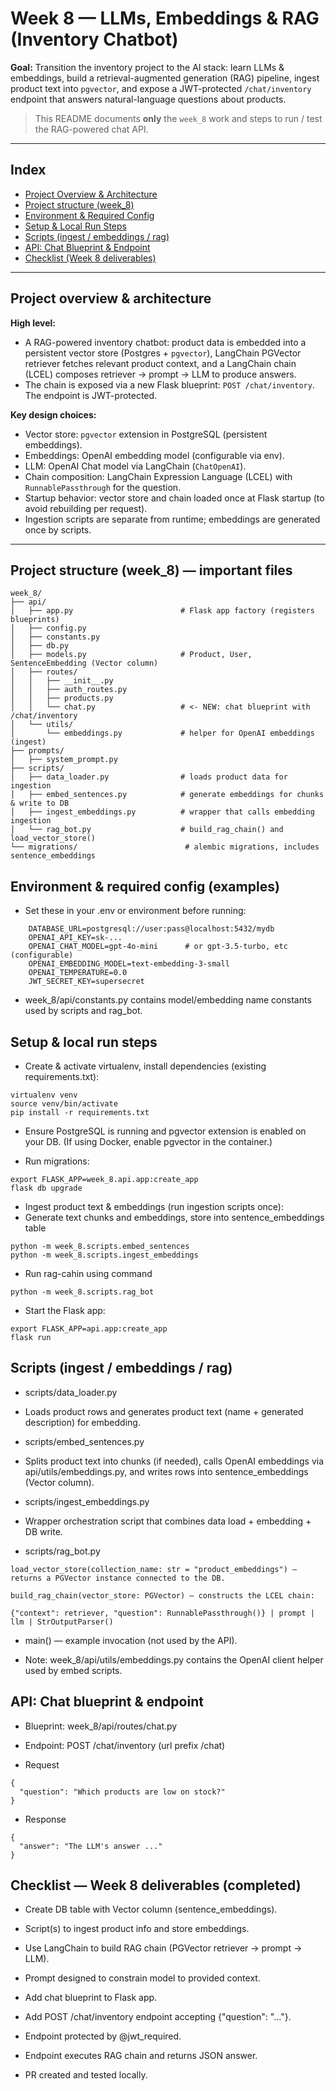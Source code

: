 # Week 8 — LLMs, Embeddings & RAG (Inventory Chatbot)

**Goal:** Transition the inventory project to the AI stack: learn LLMs & embeddings, build a retrieval-augmented generation (RAG) pipeline, ingest product text into `pgvector`, and expose a JWT-protected `/chat/inventory` endpoint that answers natural-language questions about products.

> This README documents **only** the `week_8` work and steps to run / test the RAG-powered chat API.

---

## Index
- [Project Overview & Architecture](#project-overview--architecture)  
- [Project structure (week_8)](#project-structure-week_8)  
- [Environment & Required Config](#environment--required-config)  
- [Setup & Local Run Steps](#setup--local-run-steps)  
- [Scripts (ingest / embeddings / rag)](#scripts-ingest--embeddings--rag)  
- [API: Chat Blueprint & Endpoint](#api-chat-blueprint--endpoint)   
- [Checklist (Week 8 deliverables)](#checklist-week-8-deliverables)  

---

## Project overview & architecture

**High level:**  
- A RAG-powered inventory chatbot: product data is embedded into a persistent vector store (Postgres + `pgvector`), LangChain PGVector retriever fetches relevant product context, and a LangChain chain (LCEL) composes retriever → prompt → LLM to produce answers.  
- The chain is exposed via a new Flask blueprint: `POST /chat/inventory`. The endpoint is JWT-protected.

**Key design choices:**
- Vector store: `pgvector` extension in PostgreSQL (persistent embeddings).  
- Embeddings: OpenAI embedding model (configurable via env).  
- LLM: OpenAI Chat model via LangChain (`ChatOpenAI`).  
- Chain composition: LangChain Expression Language (LCEL) with `RunnablePassthrough` for the question.  
- Startup behavior: vector store and chain loaded once at Flask startup (to avoid rebuilding per request).  
- Ingestion scripts are separate from runtime; embeddings are generated once by scripts.

---

## Project structure (week_8) — important files

```
week_8/
├── api/
│   ├── app.py                        # Flask app factory (registers blueprints)
│   ├── config.py
│   ├── constants.py
│   ├── db.py
│   ├── models.py                     # Product, User, SentenceEmbedding (Vector column)
│   ├── routes/
│   │   ├── __init__.py
│   │   ├── auth_routes.py
│   │   ├── products.py
│   │   └── chat.py                   # <- NEW: chat blueprint with /chat/inventory
│   └── utils/
│       └── embeddings.py             # helper for OpenAI embeddings (ingest)
├── prompts/
│   ├── system_prompt.py 
├── scripts/
│   ├── data_loader.py                # loads product data for ingestion
│   ├── embed_sentences.py            # generate embeddings for chunks & write to DB
│   ├── ingest_embeddings.py          # wrapper that calls embedding ingestion
│   └── rag_bot.py                    # build_rag_chain() and load_vector_store()
└── migrations/                        # alembic migrations, includes sentence_embeddings
```

## Environment & required config (examples)

- Set these in your .env or environment before running:
```
    DATABASE_URL=postgresql://user:pass@localhost:5432/mydb
    OPENAI_API_KEY=sk-...
    OPENAI_CHAT_MODEL=gpt-4o-mini      # or gpt-3.5-turbo, etc (configurable)
    OPENAI_EMBEDDING_MODEL=text-embedding-3-small
    OPENAI_TEMPERATURE=0.0
    JWT_SECRET_KEY=supersecret
```

- week_8/api/constants.py contains model/embedding name constants used by scripts and rag_bot.

## Setup & local run steps

- Create & activate virtualenv, install dependencies (existing requirements.txt):
```
virtualenv venv
source venv/bin/activate
pip install -r requirements.txt
```

- Ensure PostgreSQL is running and pgvector extension is enabled on your DB. (If using Docker, enable pgvector in the container.)

- Run migrations:
```
export FLASK_APP=week_8.api.app:create_app
flask db upgrade
```

- Ingest product text & embeddings (run ingestion scripts once):
- Generate text chunks and embeddings, store into sentence_embeddings table
```
python -m week_8.scripts.embed_sentences
python -m week_8.scripts.ingest_embeddings
```
- Run  rag-cahin using command
```
python -m week_8.scripts.rag_bot
```

- Start the Flask app:
```
export FLASK_APP=api.app:create_app
flask run
```


## Scripts (ingest / embeddings / rag)

- scripts/data_loader.py
- Loads product rows and generates product text (name + generated description) for embedding.

- scripts/embed_sentences.py
- Splits product text into chunks (if needed), calls OpenAI embeddings via api/utils/embeddings.py, and writes rows into sentence_embeddings (Vector column).

- scripts/ingest_embeddings.py
- Wrapper orchestration script that combines data load + embedding + DB write.

- scripts/rag_bot.py
```
load_vector_store(collection_name: str = "product_embeddings") — returns a PGVector instance connected to the DB.

build_rag_chain(vector_store: PGVector) — constructs the LCEL chain:

{"context": retriever, "question": RunnablePassthrough()} | prompt | llm | StrOutputParser()
```

- main() — example invocation (not used by the API).

- Note: week_8/api/utils/embeddings.py contains the OpenAI client helper used by embed scripts.


## API: Chat blueprint & endpoint

- Blueprint: week_8/api/routes/chat.py
- Endpoint: POST /chat/inventory (url prefix /chat)

- Request
```
{
  "question": "Which products are low on stock?"
}
```

- Response
```
{
  "answer": "The LLM's answer ..."
}
```


## Checklist — Week 8 deliverables (completed)

- Create DB table with Vector column (sentence_embeddings).

- Script(s) to ingest product info and store embeddings.

- Use LangChain to build RAG chain (PGVector retriever → prompt → LLM).

- Prompt designed to constrain model to provided context.

- Add chat blueprint to Flask app.

- Add POST /chat/inventory endpoint accepting {"question": "..."}.

- Endpoint protected by @jwt_required.

- Endpoint executes RAG chain and returns JSON answer.

- PR created and tested locally.